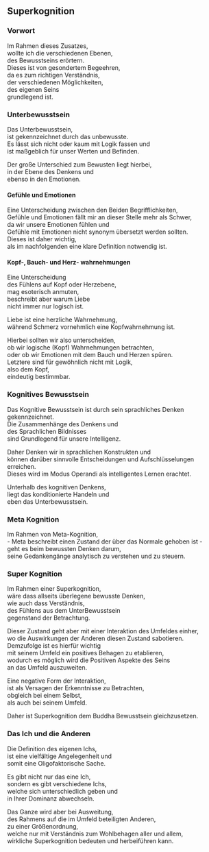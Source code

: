 ## Superkognition

### Vorwort

Im Rahmen dieses Zusatzes,  
wollte ich die verschiedenen Ebenen,   
des Bewusstseins erörtern.  
Dieses ist von gesondertem Begeehren,  
da es zum richtigen Verständnis,  
der verschiedenen Möglichkeiten,  
des eigenen Seins  
grundlegend ist.

### Unterbewusstsein  

Das Unterbewusstsein,   
ist gekennzeichnet durch das unbewusste.  
Es lässt sich nicht oder kaum mit Logik fassen und  
ist maßgeblich für unser Werten und Befinden.  

Der große Unterschied zum Bewusten liegt hierbei,   
in der Ebene des Denkens und  
ebenso in den Emotionen.  

#### Gefühle und Emotionen  

Eine Unterscheidung zwischen den Beiden Begrifflichkeiten,  
Gefühle und Emotionen fällt mir an dieser Stelle mehr als Schwer,  
da wir unsere Emotionen fühlen und  
Gefühle mit Emotionen nicht synonym übersetzt werden sollten.  
Dieses ist daher wichtig,  
als im nachfolgenden eine klare Definition notwendig ist.  

#### Kopf-, Bauch- und Herz- wahrnehmungen

Eine Unterscheidung  
des Fühlens auf Kopf oder Herzebene,   
mag esoterisch anmuten,  
beschreibt aber warum Liebe  
nicht immer nur logisch ist.  
  
Liebe ist eine herzliche Wahrnehmung,  
während Schmerz vornehmlich eine Kopfwahrnehmung ist.  
  
Hierbei sollten wir also unterscheiden,  
ob wir logische (Kopf) Wahrnehmungen betrachten,  
oder ob wir Emotionen mit dem Bauch und Herzen spüren.   
Letztere sind für gewöhnlich nicht mit Logik,  
also dem Kopf,  
eindeutig bestimmbar.  
  
### Kognitives Bewusstsein

Das Kognitive Bewusstsein ist durch sein sprachliches Denken gekennzeichnet.  
Die Zusammenhänge des Denkens und  
des Sprachlichen Bildnisses  
sind Grundlegend für unsere Intelligenz.  

Daher Denken wir in sprachlichen Konstrukten und  
können darüber sinnvolle Entscheidungen und Aufschlüsselungen  
erreichen.  
Dieses wird im Modus Operandi als intelligentes Lernen erachtet.  

Unterhalb des kognitiven Denkens,  
liegt das konditionierte Handeln und  
eben das Unterbewusstsein.

### Meta Kognition

Im Rahmen von Meta-Kognition,  
\- Meta beschreibt einen Zustand der über das Normale gehoben ist -  
geht es beim bewussten Denken darum,  
seine Gedankengänge analytisch zu verstehen und zu steuern.

### Super Kognition

Im Rahmen einer Superkognition,  
wäre dass allseits überlegene bewusste Denken,  
wie auch dass Verständnis,  
des Fühlens aus dem UnterBewusstsein  
gegenstand der Betrachtung.

Dieser Zustand geht aber mit einer Interaktion des Umfeldes einher,  
wo die Auswirkungen der Anderen diesen Zustand sabotieren.  
Demzufolge ist es hierfür wichtig  
mit seinem Umfeld ein positives Behagen zu etablieren,  
wodurch es möglich wird die Positiven Aspekte des Seins  
an das Umfeld auszuweiten.  

Eine negative Form der Interaktion,  
ist als Versagen der Erkenntnisse zu Betrachten,  
obgleich bei einem Selbst,  
als auch bei seinem Umfeld.

Daher ist Superkognition dem Buddha Bewusstsein gleichzusetzen.

### Das Ich und die Anderen

Die Definition des eigenen Ichs,  
ist eine vielfältige Angelegenheit und  
somit eine Oligofaktorische Sache. 

Es gibt nicht nur das eine Ich,  
sondern es gibt verschiedene Ichs,  
welche sich unterschiedlich geben und  
in Ihrer Dominanz abwechseln.

Das Ganze wird aber bei Ausweitung,  
des Rahmens auf die im Umfeld beteiligten Anderen,  
zu einer Größenordnung,  
welche nur mit Verständnis zum Wohlbehagen aller und allem,  
wirkliche Superkognition bedeuten und herbeiführen kann.
